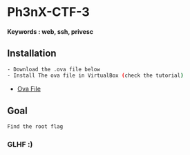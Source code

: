 # Ph3nX-CTF-3
#### Keywords : web, ssh, privesc
## Installation

```sh
- Download the .ova file below
- Install The ova file in VirtualBox (check the tutorial)
```
* [Ova File](https://mega.nz/file/FthmxSDB#PFK_hLu0Z0QzGM6d9ObBZ8VRURSPclyuYJDWbYo7TKQ)

## Goal

```sh
Find the root flag
```

### GLHF :)
